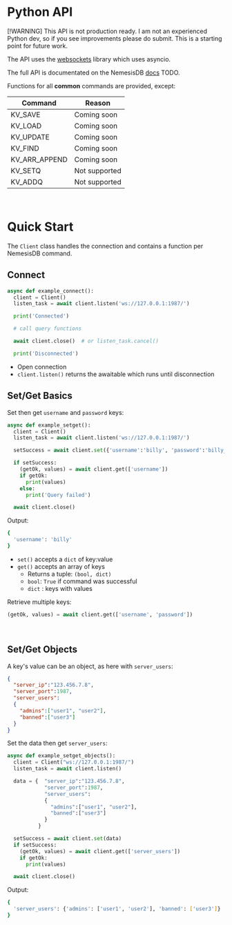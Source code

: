 # Python API


[!WARNING]
This API is not production ready. I am not an experienced Python dev, so if you see improvements please do submit. This is a starting point for future work.


The API uses the [websockets](https://websockets.readthedocs.io/en/stable/) library which uses asyncio.


The full API is documentated on the NemesisDB [docs]() TODO.

Functions for all **common** commands are provided, except:

|Command|Reason|
|---|---|
|KV_SAVE|Coming soon|
|KV_LOAD|Coming soon|
|KV_UPDATE|Coming soon|
|KV_FIND|Coming soon|
|KV_ARR_APPEND|Coming soon|
|KV_SETQ|Not supported|
|KV_ADDQ|Not supported|

<br/>

# Quick Start

The `Client` class handles the connection and contains a function per NemesisDB command.


## Connect

```python
async def example_connect():
  client = Client()
  listen_task = await client.listen('ws://127.0.0.1:1987/')

  print('Connected')

  # call query functions

  await client.close()  # or listen_task.cancel()

  print('Disconnected')
```

- Open connection
- `client.listen()` returns the awaitable which runs until disconnection


## Set/Get Basics
Set then get `username` and `password` keys:

```python
async def example_setget():
  client = Client()
  listen_task = await client.listen('ws://127.0.0.1:1987/')

  setSuccess = await client.set({'username':'billy', 'password':'billy_passy'})

  if setSuccess:
    (getOk, values) = await client.get(['username'])
    if getOk:
      print(values)
    else:
      print('Query failed')

  await client.close()
```

Output:
```bash
{
  'username': 'billy'
}
```

- `set()` accepts a `dict` of key:value
- `get()` accepts an array of keys
  - Returns a tuple: `(bool, dict)`
  - `bool`: `True` if command was successful
  - `dict` : keys with values


Retrieve multiple keys:

```python
(getOk, values) = await client.get(['username', 'password'])
```

<br/>

## Set/Get Objects
A key's value can be an object, as here with `server_users`:

```json
{
  "server_ip":"123.456.7.8",
  "server_port":1987,
  "server_users":
  {
    "admins":["user1", "user2"],
    "banned":["user3"]
  }
}
```

Set the data then get `server_users`:

```python
async def example_setget_objects():
  client = Client("ws://127.0.0.1:1987/")
  listen_task = await client.listen()

  data = {  "server_ip":"123.456.7.8",
            "server_port":1987,
            "server_users":
            {
              "admins":["user1", "user2"],
              "banned":["user3"]
            }
          }

  setSuccess = await client.set(data)
  if setSuccess:
    (getOk, values) = await client.get(['server_users'])
    if getOk:
      print(values)

  await client.close()
```

Output:

```bash
{
  'server_users': {'admins': ['user1', 'user2'], 'banned': ['user3']}
}
```